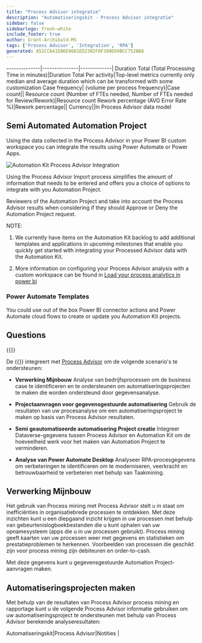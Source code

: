 ```yaml
---
title: "Process Advisor integratie"
description: "Automatiseringskit - Process Advisor integratie"
sidebar: false
sidebarlogo: fresh-white
include_footer: true
author: Grant-Archibald-MS
tags: ['Process Advisor', 'Integration', 'RPA']
generated: A51CC6A1EB6E9681ED2302F8F389D50BCC752BB6
---
```

--------------|---------------|-------------|
Duration Total (Total Processing Time in minutes)|Duration Total Per activity|Top-level metrics currently only median and average duration which can be transformed with some customization
Case frequency| (volume per process frequency)|Case count||
Resource count (Number of FTEs needed, Number of FTEs needed for Review/Rework)|Resource count
Rework percentage (AVG Error Rate %)|Rework percentage||
Currency||In Process Advisor data model

## Semi Automated Automation Project

Using the data collected in the Process Advisor in your Power BI custom workspace you can integrate the results using Power Automate or Power Apps.

![Automation Kit Process Advisor Integration](/images/illustrations/process-advisor-integration.svg)

Using the Process Advisor Import process simplifies the amount of information that needs to be entered and offers you a choice of options to integrate with you Automation Project.

Reviewers of the Automation Project and take into account the Process Advisor results when considering if they should Approve or Deny the Automation Project request.

NOTE:

1. We currently have items on the Automation Kit backlog to add additional templates and applications in upcoming milestones that enable you quickly get started with integrating your Processed Advisor data with the Automation Kit.

2. More information on configuring your Process Advisor analysis with a custom workspace can be found in [Load your process analytics in power bi](https://learn.microsoft.com/en-us/power-automate/process-mining-pbi-workspace#load-your-process-analytics-in-power-bi)

### Power Automate Templates

You could use out of the box Power BI connector actions and Power Automate cloud flows to create or update you Automation Kit projects.

## Questions

{{<questions name="/content/en-us/backlog/process-advisor-integration.json" completed="Thank you for completing Process Advisor questions" showNavigationButtons=false >}}

De {{<product-name>}} integreert met [Process Advisor](https://learn.microsoft.com/en-us/power-automate/process-advisor-overview) om de volgende scenario's te ondersteunen:

- **Verwerking Mijnbouw** Analyse van bedrijfsprocessen om de business case te identificeren en te ondersteunen om automatiseringsprojecten te maken die worden ondersteund door gegevensanalyse.

- **Projectaanvragen voor gegevensgestuurde automatisering** Gebruik de resultaten van uw procesanalyse om een automatiseringsproject te maken op basis van Process Advisor resultaten.

- **Semi geautomatiseerde automatisering Project creatie** Integreer Dataverse-gegevens tussen Process Advisor en Automation Kit om de hoeveelheid werk voor het maken van Automation Project te verminderen.

- **Analyse van Power Automate Desktop** Analyseer RPA-procesgegevens om verbeteringen te identificeren om te moderniseren, veerkracht en betrouwbaarheid te verbeteren met behulp van Taakmining.

## Verwerking Mijnbouw

Het gebruik van Process mining met Process Advisor stelt u in staat om inefficiënties in organisatiebrede processen te ontdekken. Met deze inzichten kunt u een diepgaand inzicht krijgen in uw processen met behulp van gebeurtenislogboekbestanden die u kunt ophalen van uw opnamesysteem (apps die u in uw processen gebruikt). Process mining geeft kaarten van uw processen weer met gegevens en statistieken om prestatieproblemen te herkennen. Voorbeelden van processen die geschikt zijn voor process mining zijn debiteuren en order-to-cash.

Met deze gegevens kunt u gegevensgestuurde Automation Project-aanvragen maken.

## Automatiseringsprojecten maken

Met behulp van de resultaten van Process Advisor process mining en rapportage kunt u de volgende Process Advisor informatie gebruiken om uw automatiseringsproject te ondersteunen met behulp van Process Advisor berekende analyseresultaten:

Automatiseringskit|Process Advisor|Notities        |
